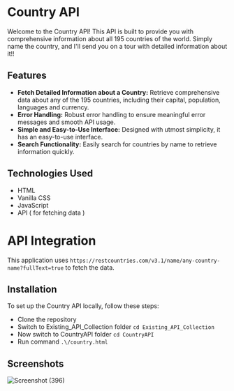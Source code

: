 # Country API
Welcome to the Country API! This API is built to provide you with comprehensive information about all 195 countries of the world. Simply name the country, and I'll send you on a tour with detailed information about it!!

## Features
- **Fetch Detailed Information about a Country:** Retrieve comprehensive data about any of the 195 countries, including their capital, population, languages and currency.
- **Error Handling:** Robust error handling to ensure meaningful error messages and smooth API usage.
- **Simple and Easy-to-Use Interface:** Designed with utmost simplicity, it has an easy-to-use interface.
- **Search Functionality:** Easily search for countries by name to retrieve information quickly.

## Technologies Used
- HTML
- Vanilla CSS
- JavaScript
- API ( for fetching data )

# API Integration
This application uses `https://restcountries.com/v3.1/name/any-country-name?fullText=true` to fetch the data.

## Installation
To set up the Country API locally, follow these steps:

- Clone the repository
- Switch to Existing_API_Collection folder `cd Existing_API_Collection`
- Now switch to CountryAPI folder `cd CountryAPI`
- Run command `.\/country.html`

## Screenshots
![Screenshot (396)](https://github.com/its-kritika/APIVerse/assets/144522556/41633810-7310-4b32-9843-eb6a18e4aaff)